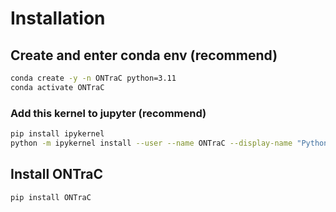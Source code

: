 # Installation

## Create and enter conda env (recommend)

```sh
conda create -y -n ONTraC python=3.11
conda activate ONTraC
```

### Add this kernel to jupyter (recommend)

```sh
pip install ipykernel
python -m ipykernel install --user --name ONTraC --display-name "Python 3.11 (ONTraC)"
```

## Install ONTraC

```sh
pip install ONTraC
```
